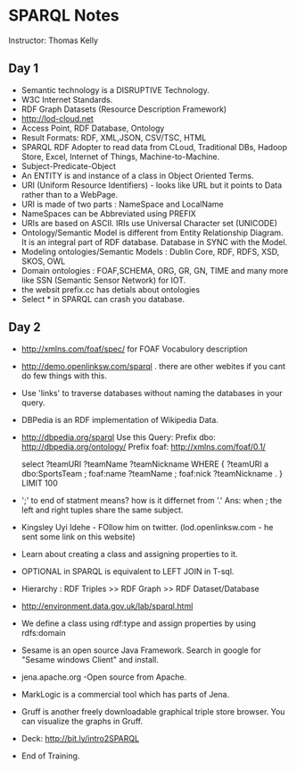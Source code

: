 # SPARQL Notes # 
Instructor: Thomas Kelly
## Day 1 ##
* Semantic technology is a DISRUPTIVE Technology.
* W3C Internet Standards.
* RDF Graph Datasets (Resource Description Framework)
* http://lod-cloud.net
* Access Point, RDF Database, Ontology
* Result Formats: RDF, XML,JSON, CSV/TSC, HTML
* SPARQL RDF Adopter to read data from CLoud, Traditional DBs, Hadoop Store, Excel, Internet of Things, Machine-to-Machine.
* Subject-Predicate-Object
* An ENTITY is and instance of a class in Object Oriented Terms.
* URI (Uniform Resource Identifiers) - looks like URL but it points to Data rather than to a WebPage.
* URI is made of two parts : NameSpace and LocalName
* NameSpaces can be Abbreviated using PREFIX
* URIs are based on ASCII. IRIs use Universal Character set (UNICODE)
* Ontology/Semantic Model is different from Entity Relationship Diagram. It is an integral part of RDF database. Database in SYNC with the Model.
* Modeling ontologies/Semantic Models : Dublin Core, RDF, RDFS, XSD, SKOS, OWL 
* Domain ontologies : FOAF,SCHEMA, ORG, GR, GN, TIME and many more like SSN (Semantic Sensor Network) for IOT.
* the websit prefix.cc has detials about ontologies
* Select * in SPARQL can crash you database. 

## Day 2 ##
* http://xmlns.com/foaf/spec/ for FOAF Vocabulory description 
* http://demo.openlinksw.com/sparql  . there are other webites if you cant do few things with this. 
* Use 'links' to traverse databases without naming the databases in your query.
* DBPedia is an RDF implementation of Wikipedia Data. 
* http://dbpedia.org/sparql
  Use this Query:
    Prefix dbo: <http://dbpedia.org/ontology/>
    Prefix foaf: <http://xmlns.com/foaf/0.1/> 
    
    select ?teamURI ?teamName ?teamNickname
    WHERE 
    { 
    ?teamURI a dbo:SportsTeam ;
    foaf:name ?teamName ;
    foaf:nick ?teamNickname .
    } LIMIT 100 
* ';' to end of statment means? how is it differnet from '.' Ans: when ; the left and right tuples share the same subject.
* Kingsley Uyi Idehe - FOllow him on twitter. (lod.openlinksw.com - he sent some link on this website)
* Learn about creating a class and assigning properties to it. 
* OPTIONAL in SPARQL is equivalent to LEFT JOIN in T-sql.
* Hierarchy : RDF Triples >> RDF Graph >> RDF Dataset/Database
* http://environment.data.gov.uk/lab/sparql.html
* We define a class using rdf:type and assign properties by using rdfs:domain
* Sesame is an open source Java Framework. Search in google for "Sesame windows Client" and install. 
* jena.apache.org -Open source from Apache.
* MarkLogic is a commercial tool which has parts of Jena. 
* Gruff is another freely downloadable graphical triple store browser. You can visualize the graphs in Gruff. 
* Deck: http://bit.ly/intro2SPARQL
* End of Training.
